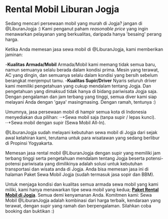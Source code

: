 # Rental Mobil Liburan Jogja 

Sedang mencari persewaan mobil yang murah di Jogja? jangan di @LiburanJogja :) Kami penganut paham _reasonable price_ yang ingin menawarkan pelayanan yang berkualitas, daripada hanya 'besaing' perang harga.

Ketika Anda memesan jasa sewa mobil di @LiburanJogja, kami memberikan jaminan:

-**Kualitas Armada/Mobil**
Armada/Mobil kami memang tidak semua baru, namun semuanya selalu berada dalam kondisi prima. Mesin yang terawat, AC yang dingin, dan semuanya selalu dalam kondisi yang bersih sebelum berangkat menjemput tamu.
-**Kualitas Supir/Driver**
Nyaris seluruh driver kami memiliki pengetahuan yang cukup mendalam tentang Jogja. Dan pengetahuan yang dimaksud tidak hanya di bidang pariwisata Jogja saja. Dengan pengalaman dan jam terbang yang tinggi, semua diver kami siap melayani Anda dengan 'gaya' masingmasing. Dengan ramah, tentunya :)

Umumnya, jasa persewaan mobil di hampir semua kota di Indonesia menyediakan dua pilihan:
⋅⋅+Sewa mobil saja (tanpa supir / lepas kunci).
⋅⋅+Sewa mobil dengan supir (Sewa Mobil All-In).

@LiburanJogja sudah melayani kebutuhan sewa mobil di Jogja dari sejak awal kelahiran kami, terutama untuk para wisatawan yang sedang berlibur di Propinsi Yogyakarta.

Memesan jasa rental mobil @LiburanJogja dengan supir yang memiliki jam terbang tinggi serta pengetahuan mendalam tentang Jogja beserta potensi-potensi pariwisata yang dimilikinya adalah solusi untuk kebutuhan transportasi dan wisata anda di Jogja. Anda bisa memesan jasa ini di halaman Paket Sewa Mobil Jogja (sudah termasuk jasa sopir dan BBM).

Untuk menjaga kondisi dan kualitas semua armada sewa mobil yang kami miliki, kami hanya menawarkan tipe sewa mobil yang kedua; **[Paket Rental Mobil di Jogja](https://liburanjogja.co.id/sewa/mobil/)**. Semua demi kenyamanan Anda. Komitmen kami: Sewa Mobil @LiburanJogja adalah kombinasi dari harga terbaik, kendaraan yang terawat, dengan supir yang ramah dan berpengalaman. Silahkan coba booking dan buktikan :)
